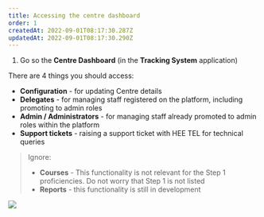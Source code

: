 ```yaml
---
title: Accessing the centre dashboard
order: 1
createdAt: 2022-09-01T08:17:30.287Z
updatedAt: 2022-09-01T08:17:30.290Z
---
```

1. Go so the **Centre Dashboard** (in the **Tracking System** application)

There are 4 things you should access:

* **Configuration** - for updating Centre details
* **Delegates** - for managing staff registered on the platform, including promoting to admin roles
* **Admin / Administrators** - for managing staff already promoted to admin roles within the platform
* **Support tickets** - raising a support ticket with HEE TEL for technical queries

> Ignore:
>
> * **Courses** - This functionality is not relevant for the Step 1 proficiencies. Do not worry that Step 1 is not listed 
> * **Reports** - this functionality is still in development

![](/img/ccm-ca_centredashboard.png)